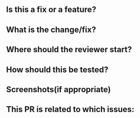 ## Is this a fix or a feature?

## What is the change/fix?

## Where should the reviewer start?

## How should this be tested?

## Screenshots(if appropriate)

## This PR is related to which issues:
